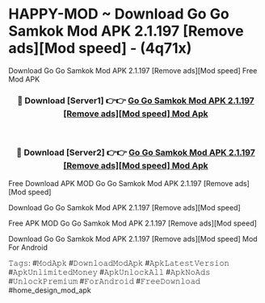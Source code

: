 # HAPPY-MOD ~ Download Go Go Samkok Mod APK 2.1.197 [Remove ads][Mod speed] - (4q71x)
Download Go Go Samkok Mod APK 2.1.197 [Remove ads][Mod speed] Free Mod APK

<div align="center">
<h3>🔴 Download [Server1] 👉👉 <a href="https://apk-comot.site?title=Go_Go_Samkok_Mod_APK_2.1.197_[Remove_ads][Mod_speed]">Go Go Samkok Mod APK 2.1.197 [Remove ads][Mod speed] Mod Apk</a></h3><br>

<h3>🔴 Download [Server2] 👉👉 <a href="https://apk-comot.site?title=Go_Go_Samkok_Mod_APK_2.1.197_[Remove_ads][Mod_speed]">Go Go Samkok Mod APK 2.1.197 [Remove ads][Mod speed] Mod Apk</a></h3>
</div>


Free Download APK MOD Go Go Samkok Mod APK 2.1.197 [Remove ads][Mod speed]

Download Go Go Samkok Mod APK 2.1.197 [Remove ads][Mod speed] 

Free APK MOD Go Go Samkok Mod APK 2.1.197 [Remove ads][Mod speed] 

Download Go Go Samkok Mod APK 2.1.197 [Remove ads][Mod speed] Mod For Android

𝚃𝚊𝚐𝚜: #𝙼𝚘𝚍𝙰𝚙𝚔 #𝙳𝚘𝚠𝚗𝚕𝚘𝚊𝚍𝙼𝚘𝚍𝙰𝚙𝚔 #𝙰𝚙𝚔𝙻𝚊𝚝𝚎𝚜𝚝𝚅𝚎𝚛𝚜𝚒𝚘𝚗 #𝙰𝚙𝚔𝚄𝚗𝚕𝚒𝚖𝚒𝚝𝚎𝚍𝙼𝚘𝚗𝚎𝚢 #𝙰𝚙𝚔𝚄𝚗𝚕𝚘𝚌𝚔𝙰𝚕𝚕 #𝙰𝚙𝚔𝙽𝚘𝙰𝚍𝚜 #𝚄𝚗𝚕𝚘𝚌𝚔𝙿𝚛𝚎𝚖𝚒𝚞𝚖 #𝙵𝚘𝚛𝙰𝚗𝚍𝚛𝚘𝚒𝚍 #𝙵𝚛𝚎𝚎𝙳𝚘𝚠𝚗𝚕𝚘𝚊𝚍 #home_design_mod_apk